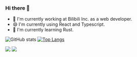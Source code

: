 ### Hi there 👋

- 🔭 I'm currently working at Bilibili Inc. as a web developer.
- 😄 I'm currently using React and Typescript.
- 🌱 I'm currently learning Rust.

![GitHub stats](https://github-readme-stats.vercel.app/api?username=llc1123&show_icons=true)  [![Top Langs](https://github-readme-stats.vercel.app/api/top-langs/?username=llc1123&layout=compact&langs_count=8)](https://github.com/anuraghazra/github-readme-stats)

![](https://i0.hdslb.com/bfs/album/d126a2445233aff967bbf93c040dc076ad009c3a.jpg@245w.png)
![](https://i0.hdslb.com/bfs/album/6e73961534f19cf59ecacf1047a0929cfe5f44e9.jpg@245w.png)
